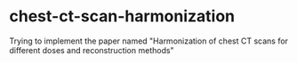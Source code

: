 # chest-ct-scan-harmonization
Trying to implement the paper named "Harmonization of chest CT scans for different doses and reconstruction methods"
